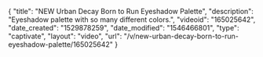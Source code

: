 {
    "title": "NEW Urban Decay Born to Run Eyeshadow Palette",
    "description": "Eyeshadow palette with so many different colors.",
    "videoid": "165025642",
    "date_created": "1529878259",
    "date_modified": "1546466801",
    "type": "captivate",
    "layout": "video",
    "url": "\/v\/new-urban-decay-born-to-run-eyeshadow-palette\/165025642"
}